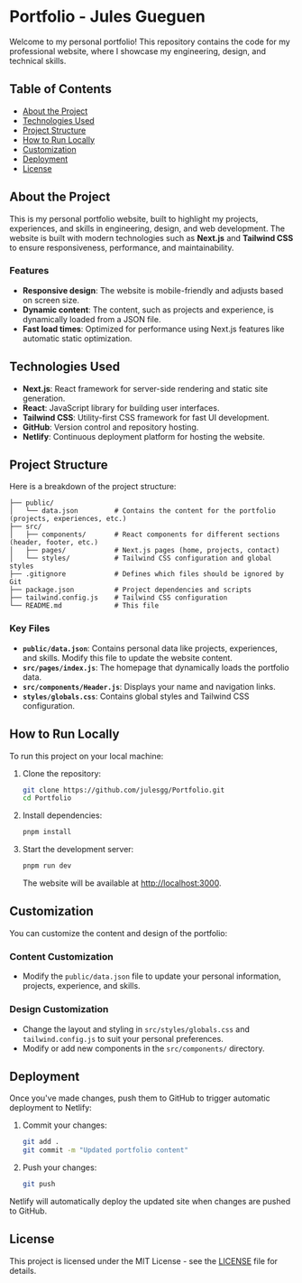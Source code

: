# Portfolio - Jules Gueguen

Welcome to my personal portfolio! This repository contains the code for my professional website, where I showcase my engineering, design, and technical skills.

## Table of Contents
- [About the Project](#about-the-project)
- [Technologies Used](#technologies-used)
- [Project Structure](#project-structure)
- [How to Run Locally](#how-to-run-locally)
- [Customization](#customization)
- [Deployment](#deployment)
- [License](#license)

## About the Project

This is my personal portfolio website, built to highlight my projects, experiences, and skills in engineering, design, and web development. The website is built with modern technologies such as **Next.js** and **Tailwind CSS** to ensure responsiveness, performance, and maintainability.

### Features
- **Responsive design**: The website is mobile-friendly and adjusts based on screen size.
- **Dynamic content**: The content, such as projects and experience, is dynamically loaded from a JSON file.
- **Fast load times**: Optimized for performance using Next.js features like automatic static optimization.

## Technologies Used

- **Next.js**: React framework for server-side rendering and static site generation.
- **React**: JavaScript library for building user interfaces.
- **Tailwind CSS**: Utility-first CSS framework for fast UI development.
- **GitHub**: Version control and repository hosting.
- **Netlify**: Continuous deployment platform for hosting the website.

## Project Structure

Here is a breakdown of the project structure:

```
├── public/
│   └── data.json         # Contains the content for the portfolio (projects, experiences, etc.)
├── src/
│   ├── components/       # React components for different sections (header, footer, etc.)
│   ├── pages/            # Next.js pages (home, projects, contact)
│   └── styles/           # Tailwind CSS configuration and global styles
├── .gitignore            # Defines which files should be ignored by Git
├── package.json          # Project dependencies and scripts
├── tailwind.config.js    # Tailwind CSS configuration
└── README.md             # This file
```

### Key Files
- **`public/data.json`**: Contains personal data like projects, experiences, and skills. Modify this file to update the website content.
- **`src/pages/index.js`**: The homepage that dynamically loads the portfolio data.
- **`src/components/Header.js`**: Displays your name and navigation links.
- **`styles/globals.css`**: Contains global styles and Tailwind CSS configuration.

## How to Run Locally

To run this project on your local machine:

1. Clone the repository:
   ```bash
   git clone https://github.com/julesgg/Portfolio.git
   cd Portfolio
   ```

2. Install dependencies:
   ```bash
   pnpm install
   ```

3. Start the development server:
   ```bash
   pnpm run dev
   ```

   The website will be available at [http://localhost:3000](http://localhost:3000).

## Customization

You can customize the content and design of the portfolio:

### Content Customization
- Modify the `public/data.json` file to update your personal information, projects, experience, and skills.

### Design Customization
- Change the layout and styling in `src/styles/globals.css` and `tailwind.config.js` to suit your personal preferences.
- Modify or add new components in the `src/components/` directory.

## Deployment

Once you've made changes, push them to GitHub to trigger automatic deployment to Netlify:

1. Commit your changes:
   ```bash
   git add .
   git commit -m "Updated portfolio content"
   ```

2. Push your changes:
   ```bash
   git push
   ```

Netlify will automatically deploy the updated site when changes are pushed to GitHub.

## License

This project is licensed under the MIT License - see the [LICENSE](LICENSE) file for details.
